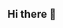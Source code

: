 ## Hi there 👋

<!--
**mikegit08/mikegit08** is a ✨ _special_ ✨ repository because its `README.md` (this file) appears on your GitHub profile.

Here are some ideas to get you started:

- 🔭 I’m currently working on ...
- 🌱 I’m currently learning ...
- 👯 I’m looking to collaborate on making a proptech platform or tools in the field of property development or real estate asset management
- 🤔 I’m looking for help in code or software engineering in making this exciting venture a reality!
- 💬 Ask me about real estate development or real estate asset management. I can believe I can give you inputs or assistance
- 📫 How to reach me: ...
- 😄 Pronouns: ...
- ⚡ Fun fact: I like making new IDEAS!
-->
